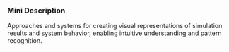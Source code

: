 ### Mini Description

Approaches and systems for creating visual representations of simulation results and system behavior, enabling intuitive understanding and pattern recognition.
